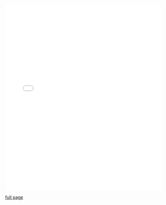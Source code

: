 <embed src="docs/cleanchain_teamballo.pdf" type="application/pdf" width="100%" height="600px" />

[full page](docs/cleanchain_teamballo.pdf)
